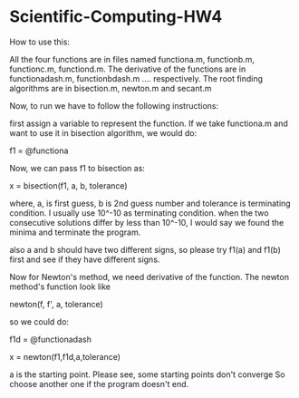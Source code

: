 # Scientific-Computing-HW4
How to use this:

All the four functions are in files named functiona.m, functionb.m, functionc.m, functiond.m.
The derivative of the functions are in functionadash.m, functionbdash.m .... respectively.
The root finding algorithms are in bisection.m, newton.m and secant.m

Now, to run we have to follow the following instructions:

first assign a variable to represent the function. If we take functiona.m and want to use it in bisection algorithm, we would do:

f1 = @functiona

Now, we can pass f1 to bisection as:

x = bisection(f1, a, b, tolerance)

where, a, is first guess, b is 2nd guess number and tolerance is terminating condition. I usually use 10^-10 as terminating condition. 
when the two consecutive solutions differ by less than 10^-10, I would say we found the minima and terminate the program.

also a and b should have two different signs, so please try f1(a) and f1(b) first and see if they have different signs.


Now for Newton's method, we need derivative of the function. The newton method's function look like

newton(f, f', a, tolerance)

so we could do:

f1d = @functionadash

x = newton(f1,f1d,a,tolerance)

a is the starting point. Please see, some starting points don't converge So choose another one if the program doesn't end.


